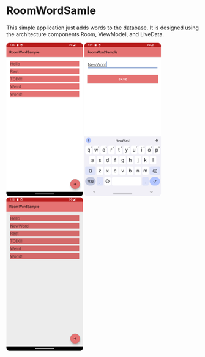 # RoomWordSamle

This simple application just adds words to the database.
It is designed using the architecture components Room, ViewModel, and LiveData.

<img src="screenshots/Screenshot_20230815_160734.png" width="200"/> <img src="screenshots/Screenshot_20230815_161056.png" width="200"/> <img src="screenshots/Screenshot_20230815_161153.png" width="200"/>
